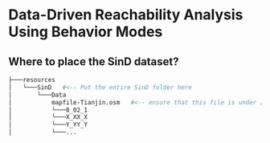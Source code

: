 # Data-Driven Reachability Analysis Using Behavior Modes

## Where to place the SinD dataset?
```bash
├───resources
│   └───SinD   #<-- Put the entire SinD folder here
│       └───Data
│           mapfile-Tianjin.osm   #<-- ensure that this file is under /Data/
│           └───8_02_1
│           └───X_XX_X
│           └───Y_YY_Y
│           └───... 
```
